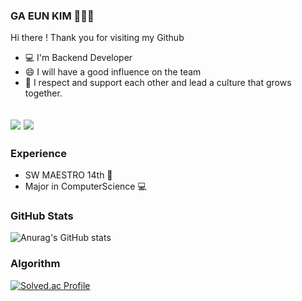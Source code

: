 ### GA EUN KIM 👩🏻‍💻
Hi there ! Thank you for visiting my Github
- 💻 I'm Backend Developer
- 😄 I will have a good influence on the team
- 🌱 I respect and support each other and lead a culture that grows together.



<a href = "https://gani-dev.tistory.com/"><img src="https://img.shields.io/badge/Tistory-DD344C?style=for-the-badge&logo=Tistory&logoColor=white"></a>
<a href = "mailto:13wjdgk@naver.com"><img src="https://img.shields.io/badge/Mail 13wjdgk@naver.com -EA4335?style=for-the-badge&logo=NAVER&logoColor=white"></a>
---

### Experience
- SW MAESTRO 14th 💙
- Major in ComputerScience 💻

### GitHub Stats

![Anurag's GitHub stats](https://github-readme-stats.vercel.app/api?username=13wjdgk&show_icons=true&theme=codeSTACKr)

### Algorithm

[![Solved.ac Profile](http://mazassumnida.wtf/api/v2/generate_badge?boj=13wjdgk)](https://solved.ac/13wjdgk/)
